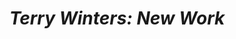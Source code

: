 ---
title: "*Terry Winters: New*&nbsp;*Work*"
ongoing: false
years: 2019
link: https://muellermodern.com/publications/8/
description: A book for Terry Winters, designed with [Miko McGinty](https://mikomcginty.com/). For Tobias Mueller Modern Art in Zurich.
---
